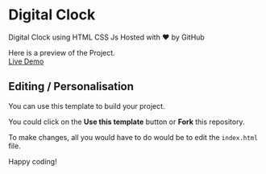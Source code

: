# Digital Clock
Digital Clock using HTML CSS Js
Hosted with ❤ by GitHub  

Here is a preview of the Project. <br>
<a href="https://alice-tom.github.io/Digital-Clock/">Live Demo</a>

## Editing / Personalisation

You can use this template to build your project.

You could click on the **Use this template** button or **Fork** this repository.

To make changes, all you would have to do would be to edit the `index.html` file. 

Happy coding!
